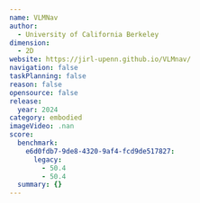 ```yaml
---
name: VLMNav
author:
  - University of California Berkeley
dimension:
  - 2D
website: https://jirl-upenn.github.io/VLMnav/
navigation: false
taskPlanning: false
reason: false
opensource: false
release:
  year: 2024
category: embodied
imageVideo: .nan
score:
  benchmark:
    e6d0fdb7-9de8-4320-9af4-fcd9de517827:
      legacy:
        - 50.4
        - 50.4
  summary: {}
---
```

